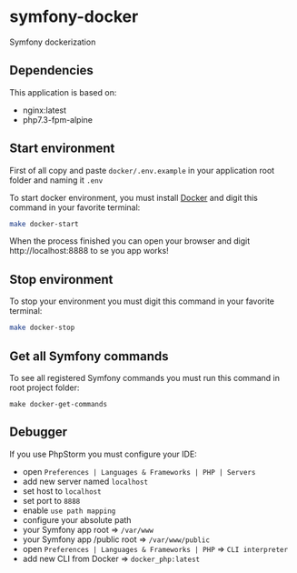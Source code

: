 # symfony-docker
Symfony dockerization

## Dependencies
This application is based on:
- nginx:latest
- php7.3-fpm-alpine

## Start environment
First of all copy and paste `docker/.env.example` in your application root folder and naming it `.env`

To start docker environment, you must install [Docker](https://www.docker.com/get-started) and digit this command in your favorite terminal:
```sh
make docker-start
```
When the process finished you can open your browser and digit http://localhost:8888 to se you app works!

## Stop environment
To stop your environment you must digit this command in your favorite terminal:
```sh
make docker-stop
```

## Get all Symfony commands
To see all registered Symfony commands you must run this command in root project folder:
```
make docker-get-commands
```

## Debugger
If you use PhpStorm you must configure your IDE:
- open `Preferences | Languages & Frameworks | PHP | Servers`
- add new server named `localhost`
- set host to `localhost`
- set port to `8888`
- enable `use path mapping`
- configure your absolute path
- your Symfony app root => `/var/www`
- your Symfony app /public root => `/var/www/public`
- open `Preferences | Languages & Frameworks | PHP` => `CLI interpreter`
- add new CLI from Docker => `docker_php:latest`
